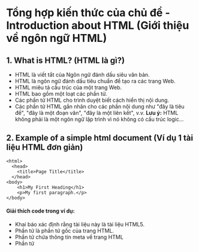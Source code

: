 # Tổng hợp kiến thức của chủ đề - Introduction about HTML (Giới thiệu về ngôn ngữ HTML)
## 1. What is HTML? (HTML là gì?)
- HTML là viết tắt của Ngôn ngữ đánh dấu siêu văn bản.
- HTML là ngôn ngữ đánh dấu tiêu chuẩn để tạo ra các trang Web.
- HTML miêu tả cấu trúc của một trang Web.
- HTML bao gồm một loạt các phần tử.
- Các phần tử HTML cho trình duyệt biết cách hiển thị nội dung.
- Các phần tử HTML gắn nhãn cho các phần nội dung như "đây là tiêu đề", "đây là một đoạn văn", "đây là một liên kết", v.v.
**Lưu ý:**
HTML không phải là một ngôn ngữ lập trình vì nó không có cấu trúc logic…

## 2. Example of a simple html document (Ví dụ 1 tài liệu HTML đơn giản)
  <!DOCTYPE html>
    <html>
      <head>
        <title>Page Title</title>
      </head>
    <body>
        <h1>My First Heading</h1>
        <p>My first paragraph.</p>
    </body>
  </html> 

#### Giải thích code trong ví dụ:
- Khai báo <!DOCTYPE html> xác định rằng tài liệu này là tài liệu HTML5.
- Phần tử <html> là phần tử gốc của trang HTML.
- Phần tử <head> chứa thông tin meta về trang HTML
- Phần tử <title> chỉ định tiêu đề cho trang HTML (được hiển thị trên thanh tiêu đề của trình duyệt hoặc trong tab của trang)
- Phần tử <body> xác định nội dung của tài liệu và là nơi chứa tất cả nội dung hiển thị, chẳng hạn như tiêu đề, đoạn văn, hình ảnh, siêu liên kết, bảng, danh sách, v.v.
- Phần tử <h1> xác định một tiêu đề lớn
- Phần tử <p> định nghĩa một đoạn văn
## 3. HTML tags? (Thẻ HTML là gì?)
Vì HTML xác định đánh dấu cho một trang web cụ thể nên bạn sẽ muốn văn bản, hình ảnh hoặc các nội dung nhúng khác xuất hiện theo những cách nhất định.

Ví dụ: bạn có thể muốn một số văn bản có kích thước lớn, văn bản khác có kích thước nhỏ và một số văn bản được in đậm, in nghiêng hoặc ở dạng dấu đầu dòng.

HTML có các "thẻ" cho phép bạn thực hiện việc này. Vì vậy, có các thẻ để tạo tiêu đề, đoạn văn, từ in đậm, từ in nghiêng, v.v.

Hình ảnh bên dưới mô tả giải phẫu của thẻ HTML:

![image](https://github.com/BlackEye-DucNA/Learn-frontend/assets/121158760/b3004233-a550-4d9d-854b-4ce6694b0682)

### 4. HTML element (Phần tử HTML)
Một phần tử HTML được xác định bởi thẻ bắt đầu, một số nội dung và thẻ kết thúc:
	<tagname> Content goes here... </tagname> 

Phần tử HTML là mọi thứ từ thẻ bắt đầu đến thẻ kết thúc:
<h1>My First Heading</h1> 
<p>My first paragraph.</p> 
Start tag 
(Thẻ mở, thẻ bắt đầu)	Element content 
(Nội dung phần tử)	End tag 
(Thẻ đóng, thẻ kết thúc)
<h1>	My First Heading	</h1>
<p>	My first paragraph.	</p>
<br>	none	none


**Lưu ý**: Một số phần tử HTML không có nội dung (như phần tử <br>). Những phần tử này được gọi là phần tử trống. Các phần tử trống không có thẻ kết thúc!
Mọi phần tử HTML đều có thể có thuộc tính.
 


### 5. HTML Attributes (Thuộc tính HTML là gì?)
	Giải thích HTML attributes là gì, gồm các ý sau:
1. HTML elements can have attributes
- Phần tử HTML có thể có thuộc tính.

2. Attributes provide additional information about the element.
- Thuộc tính cung cấp thông tin bổ sung về phần tử.

3. Attributes come in name/value pairs like charset="utf-8".
- Các thuộc tính có cặp tên/giá trị như charset="utf-8".

 

### 6. HTML semantic? (HTML ngữ nghĩa là gì?)
- HTML ngữ nghĩa có nghĩa là các thẻ HTML của bạn truyền tải ý nghĩa thực sự của mục đích sử dụng chúng.
- Ngữ nghĩa đã là một phần không thể thiếu của HTML kể từ khi nó ra đời vào đầu những năm 90. Nhưng nó chưa bao giờ đạt được sự liên quan đặc biệt cho đến cuối những năm 90 khi CSS bắt đầu hoạt động trong hầu hết các trình duyệt.
- Với HTML ngữ nghĩa, các thẻ trung lập về mặt ngữ nghĩa như <div> và <span> không được tán thành vì các thẻ mang tính mô tả nhiều hơn về mặt ngữ nghĩa như <header>, <nav>, <main>, <section>, <footer> và <article> có thể làm điều tương tự như họ làm.
- Một lợi thế đáng chú ý của việc sử dụng thẻ ngữ nghĩa là trình thu thập dữ liệu web có thể lập chỉ mục trang web hoặc trang web một cách dễ dàng, cải thiện SEO.
- Ngoài ra, một trang web sử dụng ngữ nghĩa sẽ trở nên giàu thông tin hơn, dễ thích ứng hơn và dễ tiếp cận hơn đối với những người sử dụng trình đọc màn hình để truy cập trang web.

### 7. HTML History (Lịch sử HTML)
Since the early days of the World Wide Web, there have been many versions of HTML:
Kể từ những ngày đầu của World Wide Web, đã có nhiều phiên bản HTML:
Year	Version
1989	Tim Berners-Lee invented www
Tim Berners-Lee đã phát minh ra www
1991	Tim Berners-Lee invented HTML
Tim Berners-Lee đã phát minh ra HTML
1993	Dave Raggett drafted HTML+
Dave Raggett đã soạn thảo HTML+
1995	HTML Working Group defined HTML 2.0
Nhóm làm việc HTML đã xác định HTML 2.0
1997	W3C Recommendation: HTML 3.2
Khuyến nghị của W3C: HTML 3.2
1999	W3C Recommendation: HTML 4.01
Khuyến nghị của W3C: HTML 4.01
2000	W3C Recommendation: XHTML 1.0
Khuyến nghị của W3C: XHTML 1.0
2008	WHATWG HTML5 First Public Draft
WHATWG HTML5 Bản thảo công khai đầu tiên
2012	WHATWG HTML5 Living Standard
Tiêu chuẩn sống HTML5 WHATWG
2014	W3C Recommendation: HTML5
Khuyến nghị của W3C: HTML5
2016	W3C Candidate Recommendation: HTML 5.1
Khuyến nghị của ứng viên W3C: HTML 5.1
2017	W3C Recommendation: HTML5.1 2nd Edition
Khuyến nghị của W3C: HTML5.1 Phiên bản thứ 2

### 8. Application of HTML (Ứng dụng, vận dụng của HTML)
HTML được sử dụng cho nhiều mục đích. Các mục đích, ứng dụng được liệt kê như dưới đây:
**Web Pages Development (Phát triển trang Web)**
HTML được sử dụng nổi tiếng để tạo các trang web trên world wide web. Mỗi trang web đều chứa một tập hợp các thẻ HTML và siêu liên kết được sử dụng để kết nối các trang khác. Mọi trang trên internet đều được viết bằng HTML.

**Navigating the Internet (Điều hướng Internet)**
Điều hướng trên internet sẽ là một công việc khá tẻ nhạt nếu không có HTML. Các thẻ neo của HTML cho phép chúng ta liên kết các trang và điều hướng dễ dàng. Hãy tưởng tượng cuộc sống của chúng ta không có thẻ neo, bạn sẽ phải nhập URL mọi lúc. Sử dụng thẻ achor, bạn cũng có thể điều hướng trong trang web.

**Embedding Images and Videos (Nhúng ảnh & video)**
HTML cho phép chúng ta nhúng hình ảnh và video một cách dễ dàng đồng thời cung cấp cho chúng ta các tính năng để điều chỉnh độ cao, vị trí và thậm chí cả kiểu hiển thị. Bạn có thể điều chỉnh các điều khiển, hình thu nhỏ, dấu thời gian và nhiều thứ khác cho video. Trước đây việc này được thực hiện bằng Flash và HTML đã khiến việc này trở nên dễ dàng hơn nhờ sự trợ giúp của thẻ <video>.

**Clinet-side storage (Lưu trữ phía máy khách)**
HTML5 đã giúp khả năng lưu trữ phía máy khách có thể sử dụng localStorage và IndexD do đó chúng tôi không cần phải trả lời trên Cookies nữa. Cả hai chiến thuật này đều có những quy tắc và đặc điểm riêng. Lưu trữ bảng băm dựa trên chuỗi được cung cấp bởi localStorage. API của nó rất đơn giản, với các hàm setItem, getItem và RemoveItem có sẵn cho các nhà phát triển. Mặt khác, IndexDB là kho lưu trữ dữ liệu phía máy khách lớn hơn và có khả năng cao hơn. Với sự cho phép của người dùng, cơ sở dữ liệu IndexDB có thể được mở rộng.

**Game development (Phát triển game)**
Mặc dù bạn không thể tạo các trò chơi điện tử cao cấp phức tạp bằng HTML, nhưng phần tử <canvas> của HTML có thể được sử dụng để tạo các trò chơi 2D và 3D bằng CSS và JavaScript có thể chạy trên trình duyệt.

**Data entry support (Hỗ trợ nhập dữ liệu)**
Với việc sử dụng các tiêu chuẩn HTML5 mới trong tất cả các trình duyệt mới nhất, nhà phát triển có thể chỉ cần thêm thẻ cho các trường, văn bản, định dạng dữ liệu, v.v. bắt buộc và lấy dữ liệu. HTML5 hiện có một số thuộc tính mới cho mục đích xác thực và nhập dữ liệu.
**Interacting with Native APIs (Tương tác với APIs gốc)**
Với sự trợ giúp của HTML, bạn có thể tương tác với Hệ điều hành của mình. Với tính năng này, bạn có thể dễ dàng kéo tệp vào trang web để tải lên, xem video ở chế độ toàn màn hình và hơn thế nữa.
### 9. Benefits of HTML (Lợi ích của HTML)
- Đường cong học tập rất dễ dàng (dễ sửa đổi)
- Tạo bài thuyết trình hiệu quả
- Thêm liên kết trong đó chúng tôi có thể thêm tài liệu tham khảo
- Có thể hiển thị tài liệu trên các nền tảng như Mac, Windows, Linux, v.v.
- Thêm video, đồ họa và âm thanh để hấp dẫn hơn
- Ngôn ngữ không phân biệt chữ hoa chữ thường

### 10. Advantages & Disadvantages of HTML (Ưu và Nhược điểm của HTML)
#### 10.1. Ưu điểm của HTML
- Ngôn ngữ này được sử dụng rộng rãi với rất nhiều nguồn tài nguyên hỗ trợ cùng một cộng đồng sử dụng vô cùng lớn đằng sau nó.
- Có thể hoạt động mượt mà trên hầu hết mọi trình duyệt hiện hành.
- Quá trình học HTML khá đơn giản.
- Mã nguồn mở và hoàn toàn miễn phí.
- Các Markup sử dụng trong HTML thường ngắn gọn và đồng nhất.
- Chuẩn chính của web được vận hành bởi World Wide Web Consortium (W3C).
- Dễ dàng tích hợp với các ngôn ngữ backend như PHP, Node.js,...
#### 10.2. Nhược điểm của HTML
- Ngôn ngữ này chỉ được áp dụng chủ yếu cho trang web tĩnh. Đối với các tính năng động, bạn cần sử dụng JavaScript hoặc ngôn ngữ backend bên thứ 3 ví dụ như PHP.
- Người dùng phải tạo các trang web riêng lẻ cho HTML, ngay cả khi các phần tử giống nhau.
- Một số trình duyệt chấp nhận các tính năng mới một cách chậm chạp. Đôi khi các trình duyệt cũ hơn không phải lúc nào cũng hiển thị các thẻ mới hơn.

